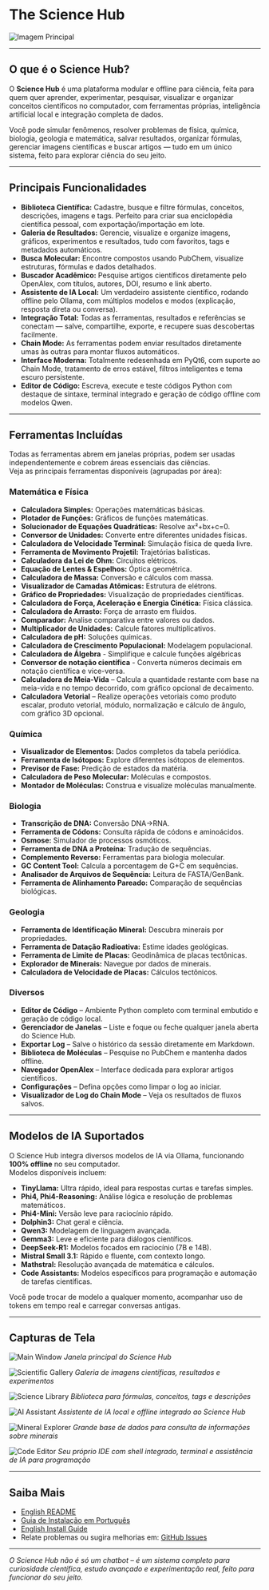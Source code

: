 # The Science Hub

![Imagem Principal](images/Main.png)

---

## O que é o Science Hub?

O **Science Hub** é uma plataforma modular e offline para ciência, feita para quem quer aprender, experimentar, pesquisar, visualizar e organizar conceitos científicos no computador, com ferramentas próprias, inteligência artificial local e integração completa de dados.

Você pode simular fenômenos, resolver problemas de física, química, biologia, geologia e matemática, salvar resultados, organizar fórmulas, gerenciar imagens científicas e buscar artigos — tudo em um único sistema, feito para explorar ciência do seu jeito.

---

## Principais Funcionalidades

- **Biblioteca Científica:** Cadastre, busque e filtre fórmulas, conceitos, descrições, imagens e tags. Perfeito para criar sua enciclopédia científica pessoal, com exportação/importação em lote.
- **Galeria de Resultados:** Gerencie, visualize e organize imagens, gráficos, experimentos e resultados, tudo com favoritos, tags e metadados automáticos.
- **Busca Molecular:** Encontre compostos usando PubChem, visualize estruturas, fórmulas e dados detalhados.
- **Buscador Acadêmico:** Pesquise artigos científicos diretamente pelo OpenAlex, com títulos, autores, DOI, resumo e link aberto.
- **Assistente de IA Local:** Um verdadeiro assistente científico, rodando offline pelo Ollama, com múltiplos modelos e modos (explicação, resposta direta ou conversa).
- **Integração Total:** Todas as ferramentas, resultados e referências se conectam — salve, compartilhe, exporte, e recupere suas descobertas facilmente.
- **Chain Mode:** As ferramentas podem enviar resultados diretamente umas às outras para montar fluxos automáticos.
- **Interface Moderna:** Totalmente redesenhada em PyQt6, com suporte ao Chain Mode, tratamento de erros estável, filtros inteligentes e tema escuro persistente.
- **Editor de Código:** Escreva, execute e teste códigos Python com destaque de sintaxe, terminal integrado e geração de código offline com modelos Qwen.
---

## Ferramentas Incluídas

Todas as ferramentas abrem em janelas próprias, podem ser usadas independentemente e cobrem áreas essenciais das ciências.  
Veja as principais ferramentas disponíveis (agrupadas por área):

### Matemática e Física

- **Calculadora Simples:** Operações matemáticas básicas.
- **Plotador de Funções:** Gráficos de funções matemáticas.
- **Solucionador de Equações Quadráticas:** Resolve ax²+bx+c=0.
- **Conversor de Unidades:** Converte entre diferentes unidades físicas.
- **Calculadora de Velocidade Terminal:** Simulação física de queda livre.
- **Ferramenta de Movimento Projetil:** Trajetórias balísticas.
- **Calculadora da Lei de Ohm:** Circuitos elétricos.
- **Equação de Lentes & Espelhos:** Óptica geométrica.
- **Calculadora de Massa:** Conversão e cálculos com massa.
- **Visualizador de Camadas Atômicas:** Estrutura de elétrons.
- **Gráfico de Propriedades:** Visualização de propriedades científicas.
- **Calculadora de Força, Aceleração e Energia Cinética:** Física clássica.
- **Calculadora de Arrasto:** Força de arrasto em fluidos.
- **Comparador:** Analise comparativa entre valores ou dados.
- **Multiplicador de Unidades:** Calcule fatores multiplicativos.
- **Calculadora de pH:** Soluções químicas.
- **Calculadora de Crescimento Populacional:** Modelagem populacional.
- **Calculadora de Álgebra** - Simplifique e calcule funções algébricas
- **Conversor de notação científica** - Converta números decimais em notação científica e vice-versa.
- **Calculadora de Meia-Vida** – Calcula a quantidade restante com base na meia-vida e no tempo decorrido, com gráfico opcional de decaimento.
- **Calculadora Vetorial** – Realize operações vetoriais como produto escalar, produto vetorial, módulo, normalização e cálculo de ângulo, com gráfico 3D opcional.


### Química

- **Visualizador de Elementos:** Dados completos da tabela periódica.
- **Ferramenta de Isótopos:** Explore diferentes isótopos de elementos.
- **Previsor de Fase:** Predição de estados da matéria.
- **Calculadora de Peso Molecular:** Moléculas e compostos.
- **Montador de Moléculas:** Construa e visualize moléculas manualmente.

### Biologia

- **Transcrição de DNA:** Conversão DNA→RNA.
- **Ferramenta de Códons:** Consulta rápida de códons e aminoácidos.
- **Osmose:** Simulador de processos osmóticos.
- **Ferramenta de DNA a Proteína:** Tradução de sequências.
- **Complemento Reverso:** Ferramentas para biologia molecular.
- **GC Content Tool:** Calcula a porcentagem de G+C em sequências.
- **Analisador de Arquivos de Sequência:** Leitura de FASTA/GenBank.
- **Ferramenta de Alinhamento Pareado:** Comparação de sequências biológicas.

### Geologia

- **Ferramenta de Identificação Mineral:** Descubra minerais por propriedades.
- **Ferramenta de Datação Radioativa:** Estime idades geológicas.
- **Ferramenta de Limite de Placas:** Geodinâmica de placas tectônicas.
- **Explorador de Minerais:** Navegue por dados de minerais.
- **Calculadora de Velocidade de Placas:** Cálculos tectônicos.

### Diversos

- **Editor de Código** – Ambiente Python completo com terminal embutido e geração de código local.
- **Gerenciador de Janelas** – Liste e foque ou feche qualquer janela aberta do Science Hub.
- **Exportar Log** – Salve o histórico da sessão diretamente em Markdown.
- **Biblioteca de Moléculas** – Pesquise no PubChem e mantenha dados offline.
- **Navegador OpenAlex** – Interface dedicada para explorar artigos científicos.
- **Configurações** – Defina opções como limpar o log ao iniciar.
- **Visualizador de Log do Chain Mode** – Veja os resultados de fluxos salvos.

---

## Modelos de IA Suportados

O Science Hub integra diversos modelos de IA via Ollama, funcionando **100% offline** no seu computador.  
Modelos disponíveis incluem:

- **TinyLlama:** Ultra rápido, ideal para respostas curtas e tarefas simples.
- **Phi4, Phi4-Reasoning:** Análise lógica e resolução de problemas matemáticos.
- **Phi4-Mini:** Versão leve para raciocínio rápido.
- **Dolphin3:** Chat geral e ciência.
- **Qwen3:** Modelagem de linguagem avançada.
- **Gemma3:** Leve e eficiente para diálogos científicos.
- **DeepSeek-R1:** Modelos focados em raciocínio (7B e 14B).
- **Mistral Small 3.1:** Rápido e fluente, com contexto longo.
- **Mathstral:** Resolução avançada de matemática e cálculos.
- **Code Assistants:** Modelos específicos para programação e automação de tarefas científicas.

Você pode trocar de modelo a qualquer momento, acompanhar uso de tokens em tempo real e carregar conversas antigas.

---

## Capturas de Tela

![Main Window](screenshots/main_window.png)
*Janela principal do Science Hub*

![Scientific Gallery](screenshots/screenshot_gallery.png)
*Galeria de imagens científicas, resultados e experimentos*

![Science Library](screenshots/screenshot_library.png)
*Biblioteca para fórmulas, conceitos, tags e descrições*

![AI Assistant](screenshots/AI.png)
*Assistente de IA local e offline integrado ao Science Hub*

![Mineral Explorer](screenshots/screenshot_mineral_explorer.png)
*Grande base de dados para consulta de informações sobre minerais*

![Code Editor](screenshots/screenshot_code_editor.png)
*Seu próprio IDE com shell integrado, terminal e assistência de IA para programação*

---

## Saiba Mais

- [English README](README.md)
- [Guia de Instalação em Português](INSTALL.pt-BR.md)
- [English Install Guide](INSTALL.md)
- Relate problemas ou sugira melhorias em: [GitHub Issues](https://github.com/PabloOeffnerFerreira/The-Science-Hub/issues)

---

*O Science Hub não é só um chatbot – é um sistema completo para curiosidade científica, estudo avançado e experimentação real, feito para funcionar do seu jeito.*
